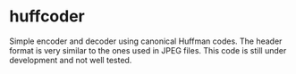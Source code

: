# huffcoder
Simple encoder and decoder using canonical Huffman codes. The header format is very similar to the ones used in JPEG files. 
This code is still under development and not well tested. 
